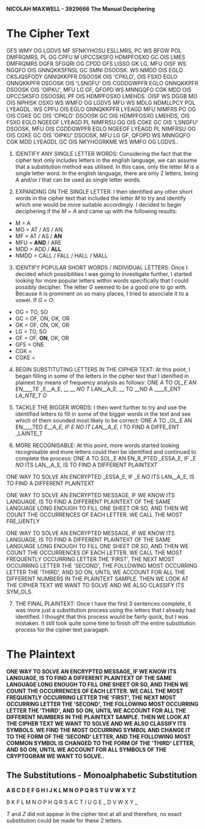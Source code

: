**NICOLAH MAXWELL - 3929666**
**The Manual Deciphering**

# The Cipher Text
GFS WMY OG LGDVS MF SFNKYHOSU ESLLMRS, PC WS BFGW POL DMFRQMRS, PL OG CPFU M UPCCSKSFO HDMPFOSXO GC OIS LMES DMFRQMRS DGFR SFGQRI OG CPDD GFS LISSO GK LG, MFU OISF WS NGQFO OIS GNNQKKSFNSL GC SMNI DSOOSK. WS NMDD OIS EGLO CKSJQSFODY GNNQKKPFR DSOOSK OIS 'CPKLO', OIS FSXO EGLO GNNQKKPFR DSOOSK OIS 'LSNGFU' OIS CGDDGWPFR EGLO GNNQKKPFR DSOOSK OIS 'OIPKU', MFU LG GF, QFOPD WS MNNGQFO CGK MDD OIS UPCCSKSFO DSOOSKL PF OIS HDMPFOSXO LMEHDS. OISF WS DGGB MO OIS NPHISK OSXO WS WMFO OG LGDVS MFU WS MDLG NDMLLPCY POL LYEAGDL. WS CPFU OIS EGLO GNNQKKPFR LYEAGD MFU NIMFRS PO OG OIS CGKE GC OIS 'CPKLO' DSOOSK GC OIS HDMPFOSXO LMEHDS, OIS FSXO EGLO NGEEGF LYEAGD PL NIMFRSU OG OIS CGKE GC OIS 'LSNGFU' DSOOSK, MFU OIS CGDDGWPFR EGLO NGEEGF LYEAGD PL NIMFRSU OG OIS CGKE GC OIS 'OIPKU' DSOOSK, MFU LG GF, QFOPD WS MNNGQFO CGK MDD LYEAGDL GC OIS NKYHOGRKME WS WMFO OG LGDVS..


1. IDENTIFY ANY SINGLE LETTER WORDS:
Considering the fact that the cipher text only includes letters in the english language, we can assume that a substitution method was utilised. In this case, only the letter *M* is a single letter word. In the english language, there are only 2 letters, being *A* and/or *I* that can be used as single letter words.

2. EXPANDING ON THE SINGLE LETTER:
I then identified any other short words in the cipher text that included the letter *M* to try and identify which one would be more suitable accordingly. I decided to begin deciphering if the *M* = *A* and came up with the following results:
- M = A
- MO = AT / AS / AN
- MF = AT / AS / **AN**
- MFU = **AND** / ARE
- MDD = ADD / **ALL**
- NMDD = CALL / FALL / HALL / MALL

3. IDENTIFY POPULAR SHORT WORDS / INDIVIDUAL LETTERS:
Once I decided which possibilities I was going to investigate further, I started looking for more popular letters within words specifically that I could possibly decipher. The letter *G* seemed to be a good one to go with. Because it is prominent on so many places, I tried to associate it to a vowel. 
If *G* = *O*:
- OG = TO, SO
- GC = OF, ON, OK, OR
- GK = OF, ON, OK, OR
- LG = TO, SO
- GF = OF, **ON**, OK, OR
- GFS = ONE
- CGK = 
- CGKE = 

4. BEGIN SUBSTITUTING LETTERS IN THE CIPHER TEXT:
At this point, I began filling in some of the letters in the cipher text that I idenified in plainext by means of frequency analysis as follows:
ONE _A_ TO _OL_E AN EN____TE_ _E__A_E, __ __ _NO_ _T_ LAN__A_E, __ TO __ND A ____E_ENT _LA_NTE_T O_ 

5. TACKLE THE BIGGER WORDS:
I then went further to try and use the identified letters to fill in some of the bigger words in the text and see which of them sounded most likely to be correct:
ONE _A_ TO _OL_E AN EN____TED _E__A_E, IF _E _NO_ IT_ LAN__A_E, I_ TO FIND A DIFFE_ENT _LAINTE_T

6. MORE RECOGNISABLE:
At this point, more words started looking recognisable and more letters could then be identified and continued to complete the process:
ONE _A_ TO SOL_E AN EN_R_PTED _ESSA_E, IF _E _NO_ ITS LAN__A_E, IS TO FIND A DIFFERENT PLAINTEXT

ONE WAY TO SOLVE AN ENCRYPTED _ESSA_E, IF _E _NO_ ITS LAN__A_E, IS TO FIND A DIFFERENT PLAINTEXT

ONE WAY TO SOLVE AN ENCRYPTED MESSAGE, IF WE KNOW ITS LANGUAGE, IS TO FIND A DIFFERENT PLAINTEXT OF THE SAME LANGUAGE LONG ENOUGH TO FILL ONE SHEET OR SO, AND THEN WE COUNT THE OCCURRENCES OF EACH LETTER. WE CALL THE MOST FRE_UENTLY

ONE WAY TO SOLVE AN ENCRYPTED MESSAGE, IF WE KNOW ITS LANGUAGE, IS TO FIND A DIFFERENT PLAINTEXT OF THE SAME LANGUAGE LONG ENOUGH TO FILL ONE SHEET OR SO, AND THEN WE COUNT THE OCCURRENCES OF EACH LETTER. WE CALL THE MOST FREQUENTLY OCCURRING LETTER THE 'FIRST', THE NEXT MOST OCCURRING LETTER THE 'SECOND', THE FOLLOWING MOST OCCURRING LETTER THE 'THIRD', AND SO ON, UNTIL WE ACCOUNT FOR ALL THE DIFFERENT NUMBERS IN THE PLAINTEXT SAMPLE. THEN WE LOOK AT THE CIPHER TEXT WE WANT TO SOLVE AND WE ALSO CLASSIFY ITS SYM_OLS.

7. THE FINAL PLAINTEXT:
Once I have the first 3 sentences complete, it was more just a substitution process using the letters that I already had identified. I thought that this process would be fairly quick, but I was mistaken. It still took quite some time to finish off the entire substitution process for the cipher text paragaph.

# The Plaintext
**ONE WAY TO SOLVE AN ENCRYPTED MESSAGE, IF WE KNOW ITS LANGUAGE, IS TO FIND A DIFFERENT PLAINTEXT OF THE SAME LANGUAGE LONG ENOUGH TO FILL ONE SHEET OR SO, AND THEN WE COUNT THE OCCURRENCES OF EACH LETTER. WE CALL THE MOST FREQUENTLY OCCURRING LETTER THE 'FIRST', THE NEXT MOST OCCURRING LETTER THE 'SECOND', THE FOLLOWING MOST OCCURRING LETTER THE 'THIRD', AND SO ON, UNTIL WE ACCOUNT FOR ALL THE DIFFERENT NUMBERS IN THE PLAINTEXT SAMPLE. THEN WE LOOK AT THE CIPHER TEXT WE WANT TO SOLVE AND WE ALSO CLASSIFY ITS SYMBOLS. WE FIND THE MOST OCCURRING SYMBOL AND CHANGE IT TO THE FORM OF THE 'SECOND' LETTER, AND THE FOLLOWING MOST COMMON SYMBOL IS CHANGED TO THE FORM OF THE 'THIRD' LETTER, AND SO ON, UNTIL WE ACCOUNT FOR ALL SYMBOLS OF THE CRYPTOGRAM WE WANT TO SOLVE..**

## The Substitutions - Monoalphabetic Substitution
**A	B	C	D	E	F	G	H	I	J	K	L	M N	O	P	Q	R	S	T	U	V	W	X	Y	Z**

  B	K	F	L	M	N	O	P	H	Q	R	S	A C	T	I	U	G	E	_	D	V	W	X	Y	_

*T* and *Z* did not appear in the cipher text at all and therefore, no exact substitution could be made for these 2 letters.
